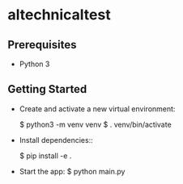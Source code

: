 # altechnicaltest

## Prerequisites

* Python 3

## Getting Started

* Create and activate a new virtual environment:

  $ python3 -m venv venv
  $ . venv/bin/activate
* Install dependencies::

  $ pip install -e .
* Start the app:
  $ python main.py
